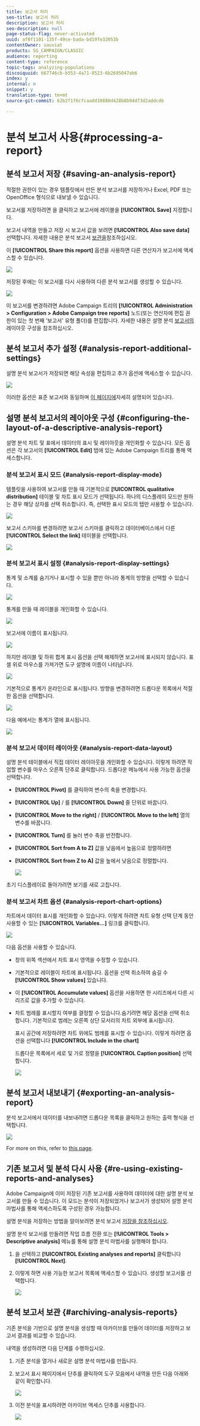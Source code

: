 ```yaml
---
title: 보고서 처리
seo-title: 보고서 처리
description: 보고서 처리
seo-description: null
page-status-flag: never-activated
uuid: af8f1101-135f-49ce-bada-bd19fe32053b
contentOwner: sauviat
products: SG_CAMPAIGN/CLASSIC
audience: reporting
content-type: reference
topic-tags: analyzing-populations
discoiquuid: 667746cb-b553-4a71-8523-6b2695047ab6
index: y
internal: n
snippet: y
translation-type: tm+mt
source-git-commit: 62b2f1f6cfcaadd10880d428b8b94d73d2addcdb

---
```



# 분석 보고서 사용{#processing-a-report}

## 분석 보고서 저장 {#saving-an-analysis-report}

적절한 권한이 있는 경우 템플릿에서 만든 분석 보고서를 저장하거나 Excel, PDF 또는 OpenOffice 형식으로 내보낼 수 있습니다.

보고서를 저장하려면 을 클릭하고 보고서에 레이블을 **[!UICONTROL Save]** 지정합니다.

보고서 내역을 만들고 저장 시 보고서 값을 보려면 **[!UICONTROL Also save data]** 선택합니다. 자세한 내용은 분석 보고서 [보관을](#archiving-analysis-reports)참조하십시오.

이 **[!UICONTROL Share this report]** 옵션을 사용하면 다른 연산자가 보고서에 액세스할 수 있습니다.

![](assets/s_ncs_user_report_wizard_010.png)

저장된 후에는 이 보고서를 다시 사용하여 다른 분석 보고서를 생성할 수 있습니다.

![](assets/s_ncs_user_report_wizard_08a.png)

이 보고서를 변경하려면 Adobe Campaign 트리의 **[!UICONTROL Administration > Configuration > Adobe Campaign tree reports]** 노드(또는 연산자에 편집 권한이 있는 첫 번째 &#39;보고서&#39; 유형 폴더)를 편집합니다. 자세한 내용은 설명 분석 [보고서의](#configuring-the-layout-of-a-descriptive-analysis-report)레이아웃 구성을 참조하십시오.

## 분석 보고서 추가 설정 {#analysis-report-additional-settings}

설명 분석 보고서가 저장되면 해당 속성을 편집하고 추가 옵션에 액세스할 수 있습니다.

![](assets/s_ncs_user_report_wizard_08b.png)

이러한 옵션은 표준 보고서와 동일하며 [이 페이지에](../../reporting/using/properties-of-the-report.md)자세히 설명되어 있습니다.

## 설명 분석 보고서의 레이아웃 구성 {#configuring-the-layout-of-a-descriptive-analysis-report}

설명 분석 차트 및 표에서 데이터의 표시 및 레이아웃을 개인화할 수 있습니다. 모든 옵션은 각 보고서의 **[!UICONTROL Edit]** 탭에 있는 Adobe Campaign 트리를 통해 액세스합니다.

### 분석 보고서 표시 모드 {#analysis-report-display-mode}

템플릿을 사용하여 보고서를 만들 때 기본적으로 **[!UICONTROL qualitative distribution]** 테이블 및 차트 표시 모드가 선택됩니다. 하나의 디스플레이 모드만 원하는 경우 해당 상자를 선택 취소합니다. 즉, 선택한 표시 모드의 탭만 사용할 수 있습니다.

![](assets/s_ncs_advuser_report_display_01.png)

보고서 스키마를 변경하려면 보고서 스키마를 클릭하고 데이터베이스에서 다른 **[!UICONTROL Select the link]** 테이블을 선택합니다.

![](assets/s_ncs_advuser_report_display_02.png)

### 분석 보고서 표시 설정 {#analysis-report-display-settings}

통계 및 소계를 숨기거나 표시할 수 있을 뿐만 아니라 통계의 방향을 선택할 수 있습니다.

![](assets/s_ncs_advuser_report_display_05.png)

통계를 만들 때 레이블을 개인화할 수 있습니다.

![](assets/s_ncs_advuser_report_display_06.png)

보고서에 이름이 표시됩니다.

![](assets/s_ncs_advuser_report_display_07.png)

하지만 레이블 및 하위 합계 표시 옵션을 선택 해제하면 보고서에 표시되지 않습니다. 표 셀 위로 마우스를 가져가면 도구 설명에 이름이 나타납니다.

![](assets/s_ncs_advuser_report_display_08.png)

기본적으로 통계가 온라인으로 표시됩니다. 방향을 변경하려면 드롭다운 목록에서 적절한 옵션을 선택합니다.

![](assets/s_ncs_advuser_report_wizard_035a.png)

다음 예에서는 통계가 열에 표시됩니다.

![](assets/s_ncs_advuser_report_wizard_035.png)

### 분석 보고서 데이터 레이아웃 {#analysis-report-data-layout}

설명 분석 테이블에서 직접 데이터 레이아웃을 개인화할 수 있습니다. 이렇게 하려면 작업할 변수를 마우스 오른쪽 단추로 클릭합니다. 드롭다운 메뉴에서 사용 가능한 옵션을 선택합니다.

* **[!UICONTROL Pivot]** 를 클릭하여 변수의 축을 변경합니다.
* **[!UICONTROL Up]** / 를 **[!UICONTROL Down]** 줄 단위로 바꿉니다.
* **[!UICONTROL Move to the right]** / **[!UICONTROL Move to the left]** 열의 변수를 바꿉니다.
* **[!UICONTROL Turn]** 를 눌러 변수 축을 반전합니다.
* **[!UICONTROL Sort from A to Z]** 값을 낮음에서 높음으로 정렬하려면
* **[!UICONTROL Sort from Z to A]** 값을 높에서 낮음으로 정렬합니다.

   ![](assets/s_ncs_advuser_report_wizard_016.png)

초기 디스플레이로 돌아가려면 보기를 새로 고칩니다.

### 분석 보고서 차트 옵션 {#analysis-report-chart-options}

차트에서 데이터 표시를 개인화할 수 있습니다. 이렇게 하려면 차트 유형 선택 단계 동안 사용할 수 있는 **[!UICONTROL Variables...]** 링크를 클릭합니다.

![](assets/s_ncs_advuser_report_wizard_3c.png)

다음 옵션을 사용할 수 있습니다.

* 창의 위쪽 섹션에서 차트 표시 영역을 수정할 수 있습니다.
* 기본적으로 레이블이 차트에 표시됩니다. 옵션을 선택 취소하여 숨길 수 **[!UICONTROL Show values]** 있습니다.
* 이 **[!UICONTROL Accumulate values]** 옵션을 사용하면 한 시리즈에서 다른 시리즈로 값을 추가할 수 있습니다.
* 차트 범례를 표시할지 여부를 결정할 수 있습니다.숨기려면 해당 옵션을 선택 취소합니다. 기본적으로 범례는 오른쪽 상단 모서리의 차트 외부에 표시됩니다.

   표시 공간에 저장하려면 차트 위에도 범례를 표시할 수 있습니다. 이렇게 하려면 옵션을 선택합니다 **[!UICONTROL Include in the chart]**

   드롭다운 목록에서 세로 및 가로 정렬을 **[!UICONTROL Caption position]** 선택합니다.

   ![](assets/s_ncs_advuser_report_wizard_3d.png)

## 분석 보고서 내보내기 {#exporting-an-analysis-report}

분석 보고서에서 데이터를 내보내려면 드롭다운 목록을 클릭하고 원하는 출력 형식을 선택합니다.

![](assets/s_ncs_user_report_wizard_09.png)

For more on this, refer to [this page](../../reporting/using/actions-on-reports.md).

## 기존 보고서 및 분석 다시 사용 {#re-using-existing-reports-and-analyses}

Adobe Campaign에 이미 저장된 기존 보고서를 사용하여 데이터에 대한 설명 분석 보고서를 만들 수 있습니다. 이 모드는 분석이 저장되었거나 보고서가 생성되어 설명 분석 마법사를 통해 액세스하도록 구성된 경우 가능합니다.

설명 분석을 저장하는 방법을 알아보려면 분석 보고서 [저장을 참조하십시오](#saving-an-analysis-report).

설명 분석 보고서를 만들려면 작업 흐름 전환 또는 **[!UICONTROL Tools > Descriptive analysis]** 메뉴를 통해 설명 분석 마법사를 실행해야 합니다.

1. 을 선택하고 **[!UICONTROL Existing analyses and reports]** 클릭합니다 **[!UICONTROL Next]**.
1. 이렇게 하면 사용 가능한 보고서 목록에 액세스할 수 있습니다. 생성할 보고서를 선택합니다.

   ![](assets/s_ncs_user_report_wizard_01.png)

## 분석 보고서 보관 {#archiving-analysis-reports}

기존 분석을 기반으로 설명 분석을 생성할 때 아카이브를 만들어 데이터를 저장하고 보고서 결과를 비교할 수 있습니다.

내역을 생성하려면 다음 단계를 수행하십시오.

1. 기존 분석을 열거나 새로운 설명 분석 마법사를 만듭니다.
1. 보고서 표시 페이지에서 단추를 클릭하여 도구 모음에서 내역을 만든 다음 아래와 같이 확인합니다.

   ![](assets/reporting_descriptive_historize_icon.png)

1. 이전 분석을 표시하려면 아카이브 액세스 단추를 사용합니다.

   ![](assets/reporting_descriptive_historize_access.png)

